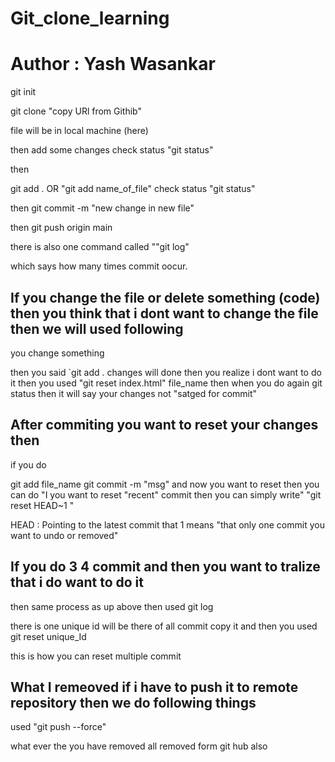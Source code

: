 # Git_clone_learning

<h1> Author : Yash Wasankar </h1>

git init

git clone "copy URl from Githib"

file will be in local machine (here)

then add some changes
check status "git status"

then

git add . OR "git add name_of_file"
check status "git status"

then
git commit -m "new change in new file"

then
git push origin main

there is also one command called ""git log"

which says how many times commit oocur.

<h2>If you change the file or delete something (code) then you think that i dont want to change the file  then we will used following</h2>

you change something

then you said `git add .
changes will done
then you realize i dont want to do it
then you used "git reset index.html" file_name
then when you do again git status
then it will say your changes not "satged for commit"

<h2>After commiting you want to reset your changes then </h2>

if you do

git add file_name
git commit -m "msg"
and now you want to reset
then
you can do
"I you want to reset "recent" commit then you can simply write"
"git reset HEAD~1 "

HEAD : Pointing to the latest commit
that 1 means "that only one commit you want to undo or removed"

<h2>If you do 3 4 commit and then you want to tralize that i do want to do it </h2>

then same process as up above
then used git log

there is one unique id will be there of all commit copy it and then
you used git reset unique_Id

this is how you can reset multiple commit

<h2> What I remeoved if i have to push it to remote repository
then we do following things </h2>

used "git push --force"

what ever the you have removed all removed form git hub also
